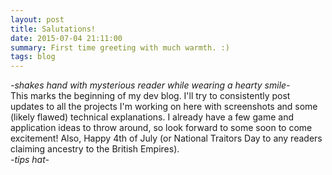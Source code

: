 ```yaml
---
layout: post
title: Salutations!
date: 2015-07-04 21:11:00
summary: First time greeting with much warmth. :)
tags: blog
---
```

*-shakes hand with mysterious reader while wearing a hearty smile-*   
This marks the beginning of my dev blog. I'll try to consistently post updates to all the
projects I'm working on here with screenshots and some (likely flawed) technical explanations.
I already have a few game and application ideas to throw around, so look forward to some soon to
come excitement! Also, Happy 4th of July (or National Traitors Day to any readers claiming ancestry
to the British Empires).   
*-tips hat-*
